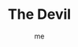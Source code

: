 ---
# basics
title     		 : "The Devil"
token					 : 'major-15'
card_type			 : '' # major, minor, court
layout				 : "tarot-card"
author    		 : 'me'
one_liner 		 : "Shadow, materialism, bondage, delusion"
alt_names			 : []
images				 : ['/assets/images/tarot/rws/rw-major-15.jpg']
keywords			 : ['shadow', 'materialism', 'bondage', 'delusion']
url						 : 'tarot/cards/major-15'
aliases				 : ['devil', 'the-devil']

# password: 'foolish journey'
dropbox				 : 'https://www.dropbox.com/sh/6fmis7p8cbvk01h/AACQlN_AMaMyGSXMwxvuQVSQa?dl=0'

meaning_light  : "Appreciating the luxuries that life has to offer. Being comfortable in your own skin. Enjoying your sexuality. Splurging on an expensive personal item. Embracing the fact that everyone has a darker side. Dealing with unhealthy impulses in healthy ways."

meaning_shadow : "Putting excessive emphasis on superficial things. Always wanting more. Valuing possessions more than people or relationships. Allowing base instincts to govern your life. Being selfish. Attributing your own dark impulses to outside forces or other people."

# more detail
correspondence_suit 				: ""
correspondence_archetype 		: "The Shadow, The Other"
correspondence_hebrew 			: "Ayin/Eye/70"
correspondence_element 			: ""
correspondence_planet 			: "Saturn"
correspondence_astrological : "Capricorn"
correspondence_mystical 		: "The Biblical Satan, certainly. Fallen angels, including Lucifer. Bacchus and Pan. Tempters and serpents of every stripe."
correspondence_story 				: "The main character comes face to face with their adversary. Alternatively, the main character realizes that his or her own perceptions or actions are the cause of the story’s primary problem."

advice_relationships 	 : "Avoid the temptation to blame everything on everyone else; own your own contribution to the relationship’s success or failure. Doing what feels good is not always the best strategy. Take care that sexual attraction plays a healthy role; resist the tendency to be dominated by cravings."

advice_work 					 : "The bottom line is important, but not all-important. Do not allow material concerns to obscure human issues. There’s nothing wrong with enjoying or being compensated for good work—but keep the money in perspective. Know when to say, “Enough’s enough.”"

advice_spirituality 	 : "Many traditions position the body as bad or evil, something unclean. In your own spiritual practice, consider the wisdom of relishing the body and its spectrum of sensations. You can honor the pleasures of the body without being enslaved by them."

advice_personal_growth : "Be honest: what habit or attitude holds you back most? You might find that the qualities you most detest in others are, in fact, reflections of your darkest self. Rather than be chained to old attitudes or habits, embrace your shortcomings and strive to make more conscious choices."

advice_fortune_telling : "Adultery and unfaithfulness. A string of extremely bad luck is coming your way. Beware evil influences and wolves in sheep’s clothing."

questions	: ["Which plays the greatest role in your challenge: fear, attraction, or denial?", "What all-consuming obsession or passion plays a role in your situation?", "In your situation, are you being led by your conscience or your cravings?", "How might false unity or misrepresented loyalty play a role in your situation?", "What enslaves me? How can I set myself free?", "How can I reevaluate the importance I assign to superficial things?", "To what extent do my cravings define me?"]

# referenced in the symbols.toml data file
symbols	  : ['6', 'devil', 'prisoners', 'flames', 'pentagram', 'nudity']

# metadata
suppress_topnav : true
related_cards 	: ['major-06']

---